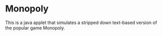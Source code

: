 # Monopoly
This is a java applet that simulates a stripped down text-based version of the popular game Monopoly.
